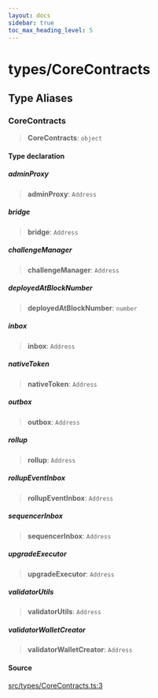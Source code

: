 ```yaml
---
layout: docs
sidebar: true
toc_max_heading_level: 5
---
```


# types/CoreContracts

## Type Aliases

### CoreContracts

> **CoreContracts**: `object`

#### Type declaration

##### adminProxy

> **adminProxy**: `Address`

##### bridge

> **bridge**: `Address`

##### challengeManager

> **challengeManager**: `Address`

##### deployedAtBlockNumber

> **deployedAtBlockNumber**: `number`

##### inbox

> **inbox**: `Address`

##### nativeToken

> **nativeToken**: `Address`

##### outbox

> **outbox**: `Address`

##### rollup

> **rollup**: `Address`

##### rollupEventInbox

> **rollupEventInbox**: `Address`

##### sequencerInbox

> **sequencerInbox**: `Address`

##### upgradeExecutor

> **upgradeExecutor**: `Address`

##### validatorUtils

> **validatorUtils**: `Address`

##### validatorWalletCreator

> **validatorWalletCreator**: `Address`

#### Source

[src/types/CoreContracts.ts:3](https://github.com/anegg0/arbitrum-orbit-sdk/blob/1aa2030374f41bb1bf01834ef0c05d2e6663f5e5/src/types/CoreContracts.ts#L3)

